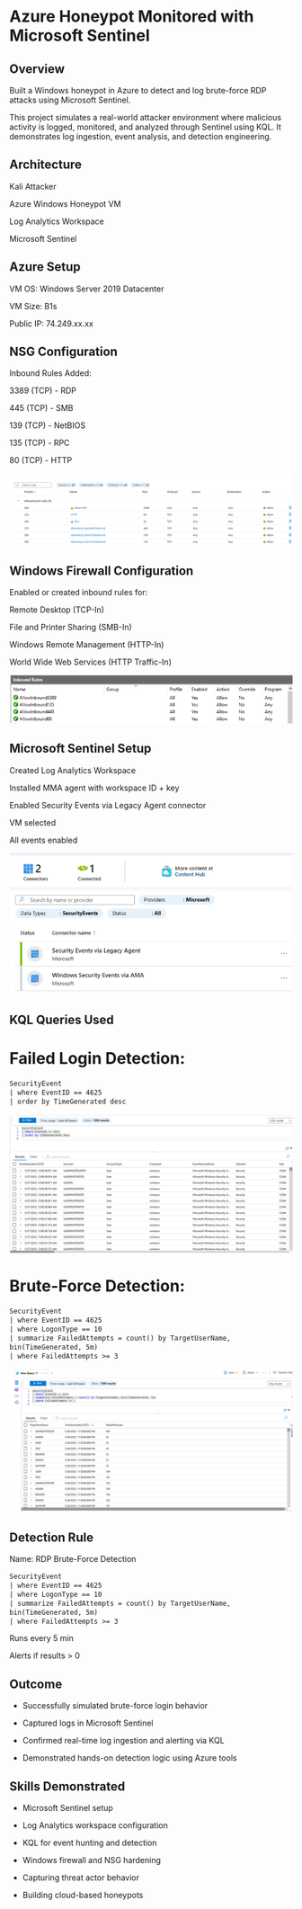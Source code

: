 # Azure Honeypot Monitored with Microsoft Sentinel

## Overview

Built a Windows honeypot in Azure to detect and log brute-force RDP attacks using Microsoft Sentinel.

This project simulates a real-world attacker environment where malicious activity is logged, monitored, and analyzed through Sentinel using KQL. It demonstrates log ingestion, event analysis, and detection engineering.

## Architecture

Kali Attacker
    
Azure Windows Honeypot VM
     
Log Analytics Workspace
    
Microsoft Sentinel

## Azure Setup

VM OS: Windows Server 2019 Datacenter

VM Size: B1s

Public IP: 74.249.xx.xx

## NSG Configuration

Inbound Rules Added:

3389 (TCP) - RDP

445 (TCP) - SMB

139 (TCP) - NetBIOS

135 (TCP) - RPC

80 (TCP) - HTTP

![NSG Rules](docs/screenshots/NSG_Rules.png)

## Windows Firewall Configuration

Enabled or created inbound rules for:

Remote Desktop (TCP-In)

File and Printer Sharing (SMB-In)

Windows Remote Management (HTTP-In)

World Wide Web Services (HTTP Traffic-In)

![Firewall Rules](docs/screenshots/Firewall-Rules.png)

## Microsoft Sentinel Setup

Created Log Analytics Workspace

Installed MMA agent with workspace ID + key

Enabled Security Events via Legacy Agent connector

VM selected

All events enabled

![Sentinel Connector](docs/screenshots/Sentinel-Connector.png)

## KQL Queries Used

# Failed Login Detection:

```kql
SecurityEvent
| where EventID == 4625
| order by TimeGenerated desc
```
![Traffic of Failed Logins](docs/screenshots/Failed-Login-Detection.png)

# Brute-Force Detection:

```kql
SecurityEvent
| where EventID == 4625
| where LogonType == 10
| summarize FailedAttempts = count() by TargetUserName, bin(TimeGenerated, 5m)
| where FailedAttempts >= 3
```
![Detected Brute-Force Traffic](docs/screenshots/Bruteforce-Results.png)

## Detection Rule

Name: RDP Brute-Force Detection 

```kql
SecurityEvent
| where EventID == 4625
| where LogonType == 10
| summarize FailedAttempts = count() by TargetUserName, bin(TimeGenerated, 5m)
| where FailedAttempts >= 3
```
Runs every 5 min

Alerts if results > 0

## Outcome

- Successfully simulated brute-force login behavior

- Captured logs in Microsoft Sentinel

- Confirmed real-time log ingestion and alerting via KQL

- Demonstrated hands-on detection logic using Azure tools

## Skills Demonstrated

- Microsoft Sentinel setup

- Log Analytics workspace configuration

- KQL for event hunting and detection

- Windows firewall and NSG hardening

- Capturing threat actor behavior

- Building cloud-based honeypots
